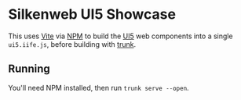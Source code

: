 # Silkenweb UI5 Showcase

This uses [Vite] via [NPM] to build the [UI5] web components into a single `ui5.iife.js`, before building with [trunk].

## Running

You'll need NPM installed, then run `trunk serve --open`.

[Vite]: https://vitejs.dev/
[NPM]: https://www.npmjs.com/
[UI5]: https://sap.github.io/ui5-webcomponents/
[trunk]: https://trunkrs.dev/
